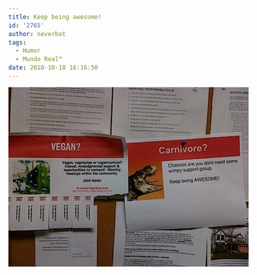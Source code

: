 ```yaml
---
title: Keep being awesome!
id: '2765'
author: neverbot
tags:
  - Humor
  - Mundo Real™
date: 2010-10-18 16:16:50
---
```


![201010181616.jpg](./keep-being-awesome/201010181616.jpg)